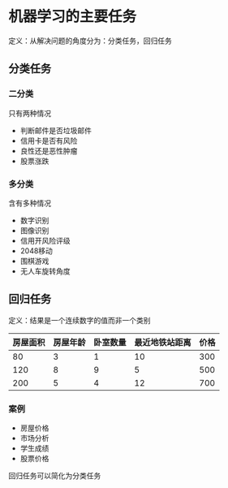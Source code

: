 # 机器学习的主要任务

定义：从解决问题的角度分为：分类任务，回归任务

## 分类任务

### 二分类

只有两种情况

- 判断邮件是否垃圾邮件
- 信用卡是否有风险
- 良性还是恶性肿瘤
- 股票涨跌

### 多分类

含有多种情况

- 数字识别
- 图像识别
- 信用开风险评级
- 2048移动
- 围棋游戏
- 无人车旋转角度

## 回归任务

定义：结果是一个连续数字的值而非一个类别

| 房屋面积 | 房屋年龄 | 卧室数量 | 最近地铁站距离 | 价格     |
| -------- | -------- | -------- | -------- | -------- |
| 80      | 3      | 1      | 10      |  300   |
| 120     | 8      | 9      | 5       |  500   |
| 200     | 5      | 4      | 12      |  700   |

### 案例

- 房屋价格
- 市场分析
- 学生成绩
- 股票价格

回归任务可以简化为分类任务
